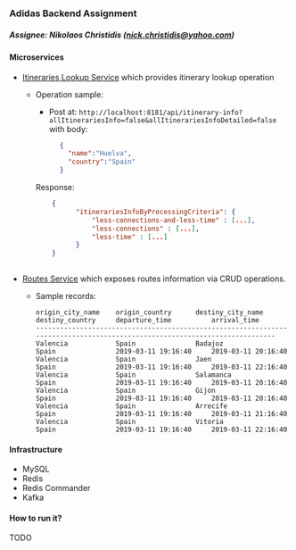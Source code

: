 ### Adidas Backend Assignment


##### Assignee: Nikolaos Christidis (nick.christidis@yahoo.com)

#### Microservices

* [Itineraries Lookup Service](https://github.com/chriniko13/itineraries-lookup-service) which provides itinerary lookup operation
    * Operation sample:
        * Post at: `http://localhost:8181/api/itinerary-info?allItinerariesInfo=false&allItinerariesInfoDetailed=false` with body:
        ```json
              {
                "name":"Huelva",
                "country":"Spain"
              }
        ```
        
        Response:
          
      ```json
          {
                "itinerariesInfoByProcessingCriteria": {
                    "less-connections-and-less-time" : [...],
                    "less-connections" : [...],
                    "less-time" : [...]
                }
          }
    
      ```
          

* [Routes Service](https://github.com/chriniko13/routes-service) which exposes routes information via CRUD operations.
    * Sample records: 
        ```
        origin_city_name    origin_country      destiny_city_name   destiny_country     departure_time          arrival_time
        ---------------------------------------------------------------------------------------------------------------------------
        Valencia	        Spain	            Badajoz	            Spain	            2019-03-11 19:16:40	    2019-03-11 20:16:40
        Valencia	        Spain	            Jaen	            Spain	            2019-03-11 19:16:40	    2019-03-11 22:16:40
        Valencia	        Spain	            Salamanca	        Spain	            2019-03-11 19:16:40	    2019-03-11 20:16:40
        Valencia	        Spain	            Gijon	            Spain	            2019-03-11 19:16:40	    2019-03-11 20:16:40
        Valencia	        Spain	            Arrecife	        Spain	            2019-03-11 19:16:40	    2019-03-11 21:16:40
        Valencia	        Spain	            Vitoria	            Spain	            2019-03-11 19:16:40	    2019-03-11 22:16:40

        ```
        
        
#### Infrastructure
* MySQL
* Redis
* Redis Commander
* Kafka



#### How to run it?
TODO